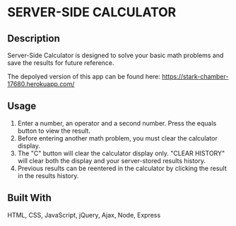 # SERVER-SIDE CALCULATOR

## Description

Server-Side Calculator is designed to solve your basic math problems and save the results for future reference. 

The depolyed version of this app can be found here:
https://stark-chamber-17680.herokuapp.com/

## Usage

1. Enter a number, an operator and a second number. Press the equals button to view the result.
2. Before entering another math problem, you must clear the calculator display.
3. The "C" button will clear the calculator display only. "CLEAR HISTORY" will clear both the display 
   and your server-stored results history. 
4. Previous results can be reentered in the calculator by clicking the result in the results history.

## Built With

HTML, CSS, JavaScript, jQuery, Ajax, Node, Express
